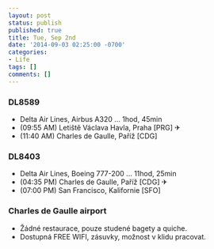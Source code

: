 ```yaml
---
layout: post
status: publish
published: true
title: Tue, Sep 2nd
date: '2014-09-03 02:25:00 -0700'
categories:
- Life
tags: []
comments: []
---
```


### DL8589
- Delta Air Lines, Airbus A320 ... 1hod, 45min
- (09:55 AM) Letiště Václava Havla, Praha [PRG] ✈︎
- (11:40 AM) Charles de Gaulle, Paříž [CDG]

### DL8403
- Delta Air Lines, Boeing 777-200 ... 11hod, 25min
- (04:35 PM) Charles de Gaulle, Paříž [CDG] ✈︎
- (07:00 PM) San Francisco, Kalifornie [SFO]

### Charles de Gaulle airport
- Žádné restaurace, pouze studené bagety a quiche.
- Dostupná FREE WIFI, zásuvky, možnost v klidu pracovat.
